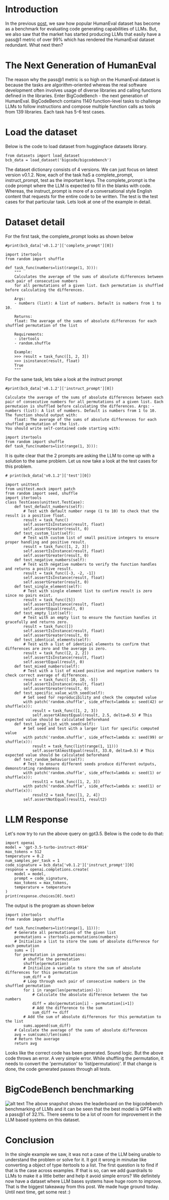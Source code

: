# Introduction
In the previous [post](https://harc007.github.io/swe_assistant/2024/09/26/Human_Eval_Baseline.html), we saw how popular HumanEval dataset has become as a benchmark for evaluating code generating capabilities of LLMs. But, we also saw that the market has started producing LLMs that easily have a pass@1 metric of over 99% which has rendered the HumanEval dataset redundant. What next then?
# The Next Generation of HumanEval
The reason why the pass@1 metric is so high on the HumanEval dataset is because the tasks are algorithm-oriented whereas the real software development often involves usage of diverse libraries and calling functions defined in the libraries. Enter BigCodeBench - the next generation of HumanEval. BigCodeBench contains 1140 function-level tasks to challenge LLMs to follow instructions and compose multiple function calls as tools from 139 libraries. Each task has 5-6 test cases.
# Load the dataset
Below is the code to load dataset from huggingface datasets library.
```
from datasets import load_dataset
bcb_data = load_dataset('bigcode/bigcodebench')
```
The dataset dictionary consists of 4 versions. We can just focus on latest version v0.1.2. Now, each of the task haS a complete_prompt, instruct_prompt, test as the important keys. 
The complete_prompt is the code prompt where the LLM is expected to fill in the blanks with code. Whereas, the instruct_prompt is more of a conversational style English content that requests for the entire code to be written. The test is the test cases for that particular task. Lets look at one of the example in detail.
# Dataset detail
For the first task, the complete_prompt looks as shown below
```
#print(bcb_data['v0.1.2']['complete_prompt'][0])

import itertools
from random import shuffle

def task_func(numbers=list(range(1, 3))):
    """
    Calculates the average of the sums of absolute differences between each pair of consecutive numbers
    for all permutations of a given list. Each permutation is shuffled before calculating the differences.

    Args:
    - numbers (list): A list of numbers. Default is numbers from 1 to 10.

    Returns:
    float: The average of the sums of absolute differences for each shuffled permutation of the list

    Requirements:
    - itertools
    - random.shuffle

    Example:
    >>> result = task_func([1, 2, 3])
    >>> isinstance(result, float)
    True
    """
```
For the same task, lets take a look at the instruct prompt
```
#print(bcb_data['v0.1.2']['instruct_prompt'][0])

Calculate the average of the sums of absolute differences between each pair of consecutive numbers for all permutations of a given list. Each permutaion is shuffled before calculating the differences. Args: - numbers (list): A list of numbers. Default is numbers from 1 to 10. The function should output with:
    float: The average of the sums of absolute differences for each shuffled permutation of the list.
You should write self-contained code starting with:

import itertools
from random import shuffle
def task_func(numbers=list(range(1, 3))):
```
It is quite clear that the 2 prompts are asking the LLM to come up with a solution to the same problem. Let us now take a look at the test cases for this problem.
```
# print(bcb_data['v0.1.2']['test'][0])

import unittest
from unittest.mock import patch
from random import seed, shuffle
import itertools
class TestCases(unittest.TestCase):
    def test_default_numbers(self):
        # Test with default number range (1 to 10) to check that the result is a positive float.
        result = task_func()
        self.assertIsInstance(result, float)
        self.assertGreater(result, 0)
    def test_custom_list(self):
        # Test with custom list of small positive integers to ensure proper handling and positive result.
        result = task_func([1, 2, 3])
        self.assertIsInstance(result, float)
        self.assertGreater(result, 0)
    def test_negative_numbers(self):
        # Test with negative numbers to verify the function handles and returns a positive result.
        result = task_func([-3, -2, -1])
        self.assertIsInstance(result, float)
        self.assertGreater(result, 0)
    def test_single_element(self):
        # Test with single element list to confirm result is zero since no pairs exist.
        result = task_func([5])
        self.assertIsInstance(result, float)
        self.assertEqual(result, 0)
    def test_empty_list(self):
        # Test with an empty list to ensure the function handles it gracefully and returns zero.
        result = task_func([])
        self.assertIsInstance(result, float)
        self.assertGreater(result, 0)
    def test_identical_elements(self):
        # Test with a list of identical elements to confirm that differences are zero and the average is zero.
        result = task_func([2, 2, 2])
        self.assertIsInstance(result, float)
        self.assertEqual(result, 0)
    def test_mixed_numbers(self):
        # Test with a list of mixed positive and negative numbers to check correct average of differences.
        result = task_func([-10, 10, -5])
        self.assertIsInstance(result, float)
        self.assertGreater(result, 0)
    def test_specific_value_with_seed(self):
        # Set seed for reproducibility and check the computed value
        with patch('random.shuffle', side_effect=lambda x: seed(42) or shuffle(x)):
            result = task_func([1, 2, 3])
            self.assertAlmostEqual(result, 2.5, delta=0.5) # This expected value should be calculated beforehand
    def test_large_list_with_seed(self):
        # Set seed and test with a larger list for specific computed value
        with patch('random.shuffle', side_effect=lambda x: seed(99) or shuffle(x)):
            result = task_func(list(range(1, 11)))
            self.assertAlmostEqual(result, 33.0, delta=0.5) # This expected value should be calculated beforehand
    def test_random_behavior(self):
        # Test to ensure different seeds produce different outputs, demonstrating randomness
        with patch('random.shuffle', side_effect=lambda x: seed(1) or shuffle(x)):
            result1 = task_func([1, 2, 3])
        with patch('random.shuffle', side_effect=lambda x: seed(1) or shuffle(x)):
            result2 = task_func([1, 2, 4])
        self.assertNotEqual(result1, result2)
```
# LLM Response
Let's now try to run the above query on gpt3.5. Below is the code to do that:
```
import openai
model = 'gpt-3.5-turbo-instruct-0914'
max_tokens = 512
temperature = 0.2
num_samples_per_task = 1
code_signature = bcb_data['v0.1.2']['instruct_prompt'][0]
response = openai.completions.create(
    model = model, 
    prompt = code_signature, 
    max_tokens = max_tokens, 
    temperature = temperature
)
print(response.choices[0].text)
```
The output is the program as shown below
```
import itertools
from random import shuffle

def task_func(numbers=list(range(1, 11))):
    # Generate all permutations of the given list
    permutations = itertools.permutations(numbers)
    # Initialize a list to store the sums of absolute difference for each pemutation
    sums = []
    for permutation in permutations:
        # shuffle the permutation
        shuffle(permutation)
        # Initialize a variable to store the sum of absolute differences for this permutation
        sum_diff = 0
        # Loop through each pair of consecutive numbers in the shuffled permutation
        for i in range(len(permutation)-1):
            # Calculate the absolute difference between the two numbers
            diff = abs(permutation[i] - permutation[i+1])
            # Add the difference to the sum
            sum_diff += diff
        # Add the sum of absolute differences for this permutation to the list
        sums.append(sum_diff)
    # Calculate the average of the sums of absolute differences
    avg = sum(sums)/len(sums)
    # Return the average
    return avg
```
Looks like the correct code has been generated. Sound logic. But the above code throws an error. A very simple error. While shuffling the permutation, it needs to convert the 'permutation' to 'list(permutation)'. If that change is done, the code generated passes through all tests.
# BigCodeBench benchmarking
![alt text](/swe_assistant/docs/assets/bcb_lb_20241112.JPG "Leaderboard")
The above snapshot shows the leaderboard on the bigcodebench benchmarking of LLMs and it can be seen that the best model is GPT4 with a pass@1 of 32.1%. There seems to be a lot of room for improvement in the LLM based systems on this dataset.
# Conclusion
In the single example we saw, it was not a case of the LLM being unable to understand the problem or solve for it. It got it wrong in minutae like converting a object of type itertools to a list. The first question is to find if that is the case across examples. If that is so, can we add guardrails to LLMs to make it a little better and help it avoid simple errors? We definitely now have a dataset where LLM bases systems have huge room to improve. That is the biggest takeaway from this post. We made huge ground today. Until next time, get some rest :)
